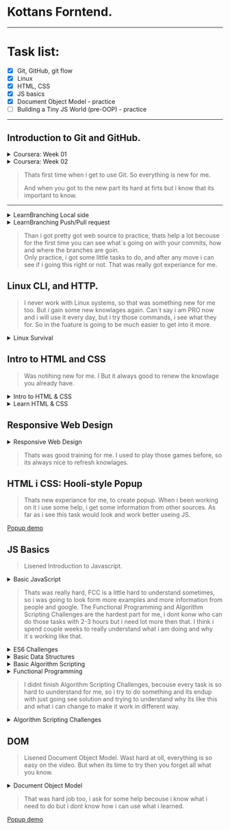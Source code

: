 # Kottans Forntend.
---

# Task list:
   - [x] Git, GitHub, git flow
   - [x] Linux
   - [x] HTML, CSS
   - [x] JS basics
   - [x] Document Object Model - practice
   - [ ] Building a Tiny JS World (pre-OOP) - practice

   ---

## Introduction to Git and GitHub.


<details>
  <summary>Coursera: Week 01</summary>
  
   ![Git](/task_git_collaboration/Coursera/CourseraWeek01.png)

</details>

<details>
  <summary>Coursera: Week 02</summary>
  
   ![Git](/task_git_collaboration/Coursera/CourseraWeek02.png)

</details>

   > Thats first time when i get to use Git. So everything is new for me. 
   >
   > And when you got to the new part its hard at firts but i know that its important to know.

---

<details>
  <summary>LearnBranching Local side</summary>
  
   ![Git practice](/task_git_collaboration/LearnBranching/learngitbranching01.png)

</details>

<details>
  <summary>LearnBranching Push/Pull request</summary>
  
   ![Git practice](/task_git_collaboration/LearnBranching/learngitbranching02.png)

</details>

   > Than i got pretty got web source to practice, thats help a lot becouse for the first time you can see what`s going on with your commits, how and where the branches are goin.  
   > Only practice, i got some little tasks to do, and after any move i can see if i going this right or not. That was really got experiance for me.

   ## Linux CLI, and HTTP.

   > I never work with Linux systems, so that was something new for me too. 
   > But i gain some new knowlages again. Can`t say i am PRO now and i will use it every day, but i try those commands, i see what they for. So in the fuature is going to be much easier to get into it more.

<details>
   <summary>Linux Survival</summary>
  
   ![Linux](/task_linux_cli/Linux01.png)

   ![Linux](/task_linux_cli/Linux02.png)

   ![Linux](/task_linux_cli/Linux03.png)

   ![Linux](/task_linux_cli/Linux04.png)

</details>

   ## Intro to HTML and CSS

   > Was notihing new for me. I But it always good to renew the knowlage you already have.

<details>
   <summary>Intro to HTML & CSS</summary>
  
   ![HTML](/task_html_css_intro/CourseraWeek1HTML.png)

   ![CSS](/task_html_css_intro/CourseraWeek2CSS.png)

</details>

<details>
   <summary>Learn HTML & CSS</summary>
  
   ![Codecademy](/task_html_css_intro/LearnHTMLCSS.png)

</details>



   ## Responsive Web Design

<details>
   <summary>Responsive Web Design</summary>
  
   ![Flexbox](/task_responsive_web_design/Flexbox_Froggy.png)

   ![Grid](/task_responsive_web_design/Grid_Garden.png)

</details>

   > Thats was good training for me. I used to play those games before, so its always nice to refresh knowlages.

   ## HTML і CSS: Hooli-style Popup

   > Thats new experiance for me, to create popup. When i been working on it i use some help, i get some information from other sources.
   > As far as i see this task would look and work better useing JS.

[Popup demo](https://jagerua.github.io)

   ## JS Basics

   > Lisened Introduction to Javascript.

<details>
   <summary>Basic JavaScript</summary>
  
   ![JS](/task_js_basic/FreeCodeCampJS.png)

</details>

   > Thats was really hard, FCC is a little hard to understand sometimes, so i was going to look form more examples and more information from people and google. The Functional Programming and Algorithm Scripting Challenges are the hardest part for me, i dont konw who can do those tasks with 2-3 hours but i need lot more then that. I think i spend couple weeks to really understand what i am doing and why it`s working like that.

<details>
   <summary>ES6 Challenges</summary>
  
   ![JS](/task_js_basic/FreeCodeCampES6.png)

</details>

<details>
   <summary>Basic Data Structures</summary>
  
   ![JS](/task_js_basic/FreeCodeCampBasicDataStructures.png)

</details>

<details>
   <summary>Basic Algorithm Scripting</summary>
  
   ![JS](/task_js_basic/BasicAlgorithmScripting.png)

</details>

<details>
   <summary>Functional Programming</summary>
  
   ![JS](/task_js_basic/FunctionalProgramming.png)

</details>

   > I didnt finish Algorithm Scripting Challenges, becouse every task is so hard to uunderstand for me, so i try to do something and its endup with just going see solution and trying to understand why its like this and what i can change to make it work in different way.


<details>
   <summary>Algorithm Scripting Challenges</summary>
  
   ![JS](/task_js_basic/AlgorithmScriptingChallenges.png)

</details>

   ## DOM

   > Lisened Document Object Model. Wast hard at oll, everything is so easy on the video. But when its time to try then you forget all what you know.

<details>
   <summary>Document Object Model</summary>
  
   ![DOM](/task_js_dom/DOM.png)

</details>

   > That was hard job too, i ask for some help becouse i know what i need to do but i dont know how i can use what i learned.

[Popup demo](https://jagerua.github.io)